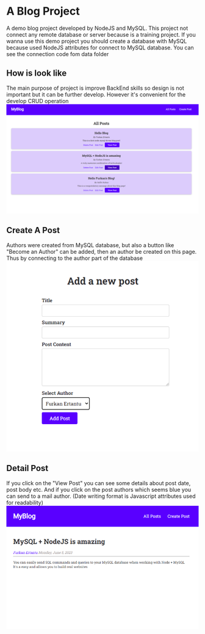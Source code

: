 # A Blog Project
A demo blog project developed by NodeJS and MySQL. This project not connect any remote database or server because is a training project.
If you wanna use this demo project you should create a database with MySQL because used NodeJS attributes for connect to MySQL database. You can see the connection code fom data folder

## How is look like
The main purpose of project is improve BackEnd skills so design is not important but it can be further develop. However it's convenient for the develop CRUD operation
![main](https://github.com/frknertnt/blogProject-backendPractice/blob/main/images/main.png)

## Create A Post
Authors were created from MySQL database, but also a button like "Become an Author" can be added, then an author be created on this page. Thus by connecting to the author part of the database
![post](https://github.com/frknertnt/blogProject-backendPractice/blob/main/images/post.png)

## Detail Post
If you click on the "View Post" you can see some details about post date, post body etc. And if you click on the post authors which seems blue you can send to a mail author. 
(Date writing format is Javascript attributes used for readability)
![detail](https://github.com/frknertnt/blogProject-backendPractice/blob/main/images/detail.png)

